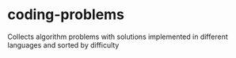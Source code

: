 # coding-problems
Collects algorithm problems with solutions implemented in different languages and sorted by difficulty
